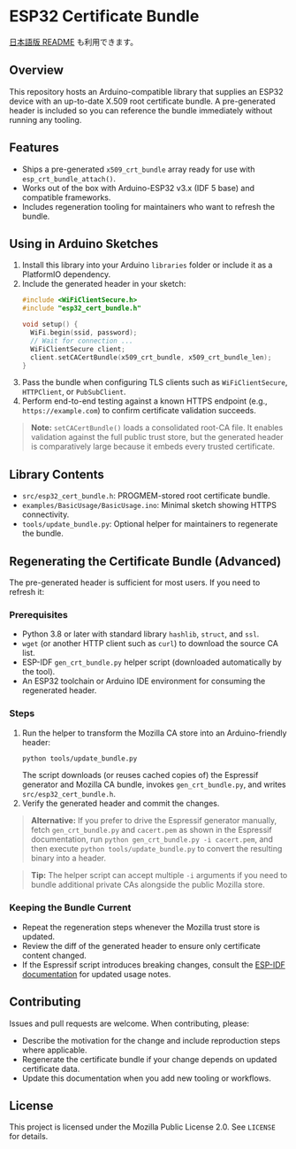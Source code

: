 # ESP32 Certificate Bundle

[日本語版 README](README.ja.md) も利用できます。

## Overview
This repository hosts an Arduino-compatible library that supplies an ESP32 device with an up-to-date X.509 root certificate bundle. A pre-generated header is included so you can reference the bundle immediately without running any tooling.

## Features
- Ships a pre-generated `x509_crt_bundle` array ready for use with `esp_crt_bundle_attach()`.
- Works out of the box with Arduino-ESP32 v3.x (IDF 5 base) and compatible frameworks.
- Includes regeneration tooling for maintainers who want to refresh the bundle.

## Using in Arduino Sketches
1. Install this library into your Arduino `libraries` folder or include it as a PlatformIO dependency.
2. Include the generated header in your sketch:
   ```cpp
   #include <WiFiClientSecure.h>
   #include "esp32_cert_bundle.h"

   void setup() {
     WiFi.begin(ssid, password);
     // Wait for connection ...
     WiFiClientSecure client;
     client.setCACertBundle(x509_crt_bundle, x509_crt_bundle_len);
   }
   ```
3. Pass the bundle when configuring TLS clients such as `WiFiClientSecure`, `HTTPClient`, or `PubSubClient`.
4. Perform end-to-end testing against a known HTTPS endpoint (e.g., `https://example.com`) to confirm certificate validation succeeds.

> **Note:** `setCACertBundle()` loads a consolidated root-CA file. It enables validation against the full public trust store, but the generated header is comparatively large because it embeds every trusted certificate.

## Library Contents
- `src/esp32_cert_bundle.h`: PROGMEM-stored root certificate bundle.
- `examples/BasicUsage/BasicUsage.ino`: Minimal sketch showing HTTPS connectivity.
- `tools/update_bundle.py`: Optional helper for maintainers to regenerate the bundle.

## Regenerating the Certificate Bundle (Advanced)
The pre-generated header is sufficient for most users. If you need to refresh it:

### Prerequisites
- Python 3.8 or later with standard library `hashlib`, `struct`, and `ssl`.
- `wget` (or another HTTP client such as `curl`) to download the source CA list.
- ESP-IDF `gen_crt_bundle.py` helper script (downloaded automatically by the tool).
- An ESP32 toolchain or Arduino IDE environment for consuming the regenerated header.

### Steps
1. Run the helper to transform the Mozilla CA store into an Arduino-friendly header:
   ```bash
   python tools/update_bundle.py
   ```
   The script downloads (or reuses cached copies of) the Espressif generator and Mozilla CA bundle, invokes `gen_crt_bundle.py`, and writes `src/esp32_cert_bundle.h`.
2. Verify the generated header and commit the changes.

> **Alternative:** If you prefer to drive the Espressif generator manually, fetch `gen_crt_bundle.py` and `cacert.pem` as shown in the Espressif documentation, run `python gen_crt_bundle.py -i cacert.pem`, and then execute `python tools/update_bundle.py` to convert the resulting binary into a header.

> **Tip:** The helper script can accept multiple `-i` arguments if you need to bundle additional private CAs alongside the public Mozilla store.

### Keeping the Bundle Current
- Repeat the regeneration steps whenever the Mozilla trust store is updated.
- Review the diff of the generated header to ensure only certificate content changed.
- If the Espressif script introduces breaking changes, consult the [ESP-IDF documentation](https://docs.espressif.com/projects/esp-idf/) for updated usage notes.

## Contributing
Issues and pull requests are welcome. When contributing, please:
- Describe the motivation for the change and include reproduction steps where applicable.
- Regenerate the certificate bundle if your change depends on updated certificate data.
- Update this documentation when you add new tooling or workflows.

## License
This project is licensed under the Mozilla Public License 2.0. See `LICENSE` for details.
